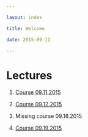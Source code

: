 ```yaml
---

layout: index

title: Welcome

date: 2015-09-11

---
```


# Lectures

1. [Course 09.11.2015]({{site.baseurl}}/sustainable_design/09112015.html)

2. [Course 09.12.2015]({{site.baseurl}}/sustainable_design/09122015.html)

3. Missing course 09.18.2015

4. [Course 09.19.2015]({{site.baseurl}}/sustainable_design/09192015.html)

